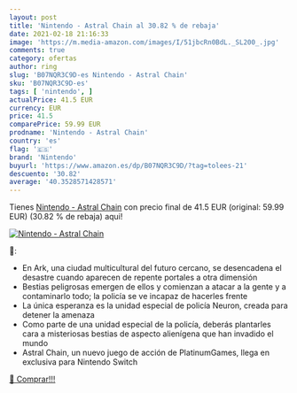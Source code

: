 ```yaml
---
layout: post
title: 'Nintendo - Astral Chain al 30.82 % de rebaja'
date: 2021-02-18 21:16:33
image: 'https://m.media-amazon.com/images/I/51jbcRn0BdL._SL200_.jpg'
comments: true
category: ofertas
author: ring
slug: 'B07NQR3C9D-es Nintendo - Astral Chain'
sku: 'B07NQR3C9D-es'
tags: [ 'nintendo', ]
actualPrice: 41.5 EUR
currency: EUR
price: 41.5
comparePrice: 59.99 EUR
prodname: 'Nintendo - Astral Chain'
country: 'es'
flag: '🇪🇸'
brand: 'Nintendo'
buyurl: 'https://www.amazon.es/dp/B07NQR3C9D/?tag=tolees-21'
descuento: '30.82'
average: '40.3528571428571'
---
```


Tienes [Nintendo - Astral Chain](https://www.amazon.es/dp/B07NQR3C9D/?tag=tolees-21) con precio final de  41.5 EUR (original: 59.99 EUR) (30.82 %  de rebaja) aqui!

[![Nintendo - Astral Chain](https://m.media-amazon.com/images/I/51jbcRn0BdL._SL200_.jpg)](https://www.amazon.es/dp/B07NQR3C9D/?tag=tolees-21)

🔎:

- En Ark, una ciudad multicultural del futuro cercano, se desencadena el desastre cuando aparecen de repente portales a otra dimensión
- Bestias peligrosas emergen de ellos y comienzan a atacar a la gente y a contaminarlo todo; la policía se ve incapaz de hacerles frente
- La única esperanza es la unidad especial de policía Neuron, creada para detener la amenaza
- Como parte de una unidad especial de la policía, deberás plantarles cara a misteriosas bestias de aspecto alienígena que han invadido el mundo
- Astral Chain, un nuevo juego de acción de PlatinumGames, llega en exclusiva para Nintendo Switch

[🛒 Comprar!!!](https://www.amazon.es/dp/B07NQR3C9D/?tag=tolees-21)
